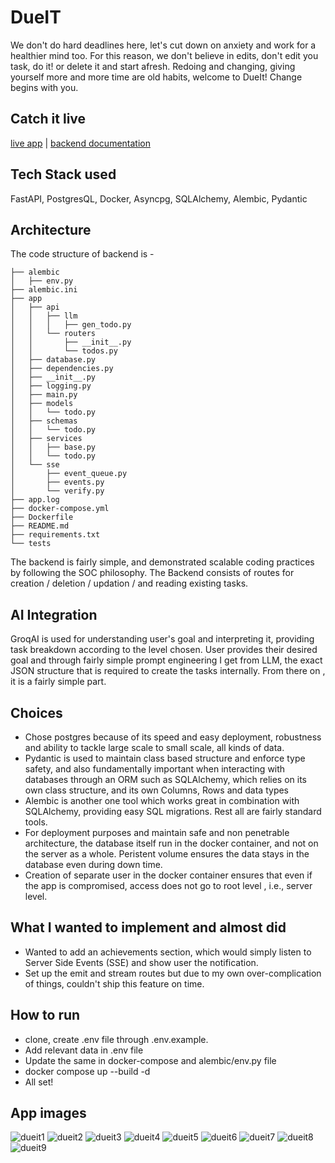 # DueIT
We don't do hard deadlines here, let's cut down on anxiety and work for a healthier mind too. For this reason, we don't believe in edits, don't edit you task, do it! or delete it and start afresh. Redoing and changing, giving yourself more and more time are old habits, welcome to DueIt! Change begins with you.

## Catch it live
[live app](https://nb.mehul.pro/) | 
[backend documentation](https://api-nb.mehul.pro/docs)

## Tech Stack used
FastAPI, PostgresQL, Docker, Asyncpg, SQLAlchemy, Alembic, Pydantic 

## Architecture
The code structure of backend is - 
```
├── alembic
│   ├── env.py
├── alembic.ini
├── app
│   ├── api
│   │   ├── llm
│   │   │   ├── gen_todo.py
│   │   └── routers
│   │       ├── __init__.py
│   │       └── todos.py
│   ├── database.py
│   ├── dependencies.py
│   ├── __init__.py
│   ├── logging.py
│   ├── main.py
│   ├── models
│   │   └── todo.py
│   ├── schemas
│   │   └── todo.py
│   ├── services
│   │   ├── base.py
│   │   └── todo.py
│   └── sse
│       ├── event_queue.py
│       ├── events.py
│       └── verify.py
├── app.log
├── docker-compose.yml
├── Dockerfile
├── README.md
├── requirements.txt
└── tests
```

The backend is fairly simple, and demonstrated scalable coding practices by following the SOC philosophy. The Backend consists of routes for creation / deletion / updation / and reading existing tasks.

## AI Integration
GroqAI is used for understanding user's goal and interpreting it, providing task breakdown according to the level chosen. User provides their desired goal and through fairly simple prompt engineering I get from LLM, the exact JSON structure that is required to create the tasks internally. From there on , it is a fairly simple part.

## Choices
- Chose postgres because of its speed and easy deployment, robustness and ability to tackle large scale to small scale, all kinds of data.
- Pydantic is used to maintain class based structure and enforce type safety, and also fundamentally important when interacting with databases through an ORM such as SQLAlchemy, which relies on its own class structure, and its own Columns, Rows and data types
- Alembic is another one tool which works great in combination with SQLAlchemy, providing easy SQL migrations.
Rest all are fairly standard tools.
- For deployment purposes and maintain safe and non penetrable architecture, the database itself run in the docker container, and not on the server as a whole. Peristent volume ensures the data stays in the database even during down time.
- Creation of separate user in the docker container ensures that even if the app is compromised, access does not go to root level , i.e., server level.

## What I wanted to implement and almost did
- Wanted to add an achievements section, which would simply listen to Server Side Events (SSE) and show user the notification.
- Set up the emit and stream routes but due to my own over-complication of things, couldn't ship this feature on time.

## How to run
- clone, create .env file through .env.example.
- Add relevant data in .env file
- Update the same in docker-compose and alembic/env.py file
- docker compose up --build -d
- All set!

## App images
![dueit1](https://github.com/user-attachments/assets/6afed00f-b305-47be-b1cd-fb24cc96bd5a)
![dueit2](https://github.com/user-attachments/assets/48d72aee-b899-485a-a801-164eefd44bcb)
![dueit3](https://github.com/user-attachments/assets/3c85a202-aca2-4c71-9851-9ce5b589ff96)
![dueit4](https://github.com/user-attachments/assets/3acd219d-bb6c-4882-b2ab-8e10f9503977)
![dueit5](https://github.com/user-attachments/assets/4746e709-ddb8-4ec6-a3de-89e081663dd9)
![dueit6](https://github.com/user-attachments/assets/b4554e98-7978-4eb3-80cf-b8911914e1c0)
![dueit7](https://github.com/user-attachments/assets/f0c0a9a3-44b5-4039-bdd7-17c0808f2a0f)
![dueit8](https://github.com/user-attachments/assets/8324239c-7a57-4ff1-866c-58aaf2e3b34e)
![dueit9](https://github.com/user-attachments/assets/051f8ffd-989f-4877-b0b9-de3fa20ab2ea)

  
